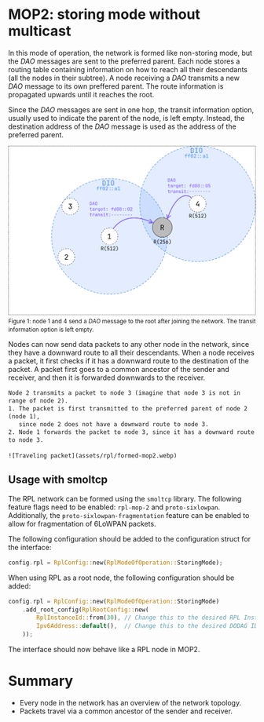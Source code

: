 # MOP2: storing mode without multicast

In this mode of operation, the network is formed like non-storing mode, but the *DAO* messages are sent to the preferred parent.
Each node stores a routing table containing information on how to reach all their descendants (all the nodes in their subtree).
A node receiving a *DAO* transmits a new *DAO* message to its own preffered parent.
The route information is propagated upwards until it reaches the root.

Since the *DAO* messages are sent in one hop, the transit information option,
usually used to indicate the parent of the node, is left empty.
Instead, the destination address of the *DAO* message is used as the address of the preferred parent.

![Sending DAO with transit information empty](assets/rpl/daos-mop2.webp)
<small>
Figure 1: node 1 and 4 send a *DAO* message to the root after joining the network.
The transit information option is left empty.
</small>

Nodes can now send data packets to any other node in the network, since they have a downward route to all their descendants.
When a node receives a packet, it first checks if it has a downward route to the destination of the packet.
A packet first goes to a common ancestor of the sender and receiver, and then it is forwarded downwards to the receiver.

```admonish example
Node 2 transmits a packet to node 3 (imagine that node 3 is not in range of node 2).
1. The packet is first transmitted to the preferred parent of node 2 (node 1),
   since node 2 does not have a downward route to node 3.
2. Node 1 forwards the packet to node 3, since it has a downward route to node 3.

![Traveling packet](assets/rpl/formed-mop2.webp)
```

## Usage with smoltcp ##

The RPL network can be formed using the `smoltcp` library.
The following feature flags need to be enabled: `rpl-mop-2` and `proto-sixlowpan`.
Additionally, the `proto-sixlowpan-fragmentation` feature can be enabled to allow for fragmentation of 6LoWPAN packets.

The following configuration should be added to the configuration struct for the interface:
```rust
config.rpl = RplConfig::new(RplModeOfOperation::StoringMode);
```

When using RPL as a root node, the following configuration should be added:
```rust
config.rpl = RplConfig::new(RplModeOfOperation::StoringMode)
    .add_root_config(RplRootConfig::new(
        RplInstanceId::from(30), // Change this to the desired RPL Instance ID
        Ipv6Address::default(),  // Change this to the desired DODAG ID
    ));
```

The interface should now behave like a RPL node in MOP2.

# Summary #

- Every node in the network has an overview of the network topology.
- Packets travel via a common ancestor of the sender and receiver.
